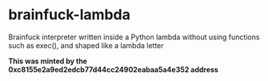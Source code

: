 # brainfuck-lambda
Brainfuck interpreter written inside a Python lambda without using functions such as exec(), and shaped like a lambda letter

<b> This was minted by the 0xc8155e2a9ed2edcb77d44cc24902eabaa5a4e352 address </b>
